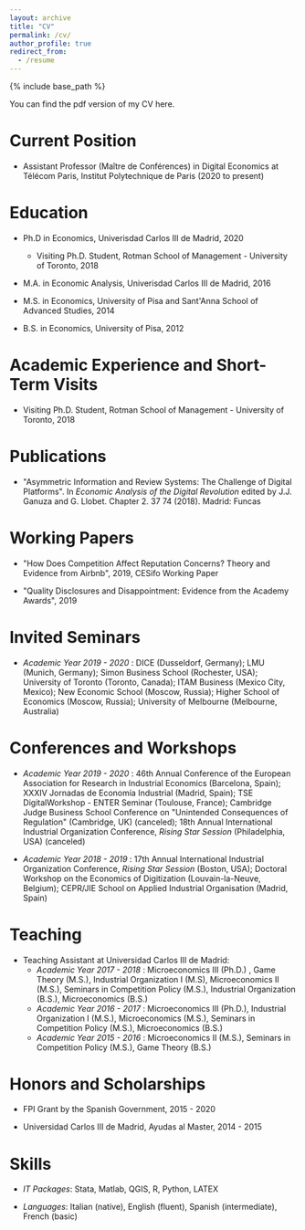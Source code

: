 ```yaml
---
layout: archive
title: "CV"
permalink: /cv/
author_profile: true
redirect_from:
  - /resume
---
```


{% include base_path %}

You can find the pdf version of my CV here.


Current Position
======

* Assistant Professor (Maître de Conférences) in Digital Economics at Télécom Paris, Institut Polytechnique de Paris (2020 to present)
 
 
Education
======

* Ph.D in Economics, Univerisdad Carlos III de Madrid, 2020
  * Visiting Ph.D. Student, Rotman School of Management - University of Toronto, 2018
  
* M.A. in Economic Analysis, Univerisdad Carlos III de Madrid, 2016

* M.S. in Economics, University of Pisa and Sant'Anna School of Advanced Studies, 2014

* B.S. in Economics, University of Pisa, 2012

  
Academic Experience and Short-Term Visits
======

* Visiting Ph.D. Student, Rotman School of Management - University of Toronto, 2018


Publications
======

* "Asymmetric Information and Review Systems: The Challenge of Digital Platforms". In <i>Economic Analysis of the Digital Revolution</i> edited by J.J. Ganuza and G. Llobet. Chapter 2. 37 74 (2018). Madrid: Funcas


Working Papers
======

* "How Does Competition Affect Reputation Concerns? Theory and Evidence from Airbnb", 2019, CESifo Working Paper

* "Quality Disclosures and Disappointment: Evidence from the Academy Awards", 2019


Invited Seminars
======

* <i>Academic Year 2019 - 2020</i> : DICE (Dusseldorf, Germany); LMU (Munich, Germany); Simon Business School (Rochester, USA); University of Toronto (Toronto, Canada); ITAM Business (Mexico City, Mexico); New Economic School (Moscow, Russia); Higher School of Economics (Moscow, Russia); University of Melbourne (Melbourne, Australia)
 
 
Conferences and Workshops
======

* <i>Academic Year 2019 - 2020</i> : 46th Annual Conference of the European Association for Research in Industrial Economics (Barcelona, Spain); XXXIV Jornadas de Economía
Industrial (Madrid, Spain); TSE DigitalWorkshop - ENTER Seminar (Toulouse, France); Cambridge Judge Business School Conference on "Unintended Consequences of Regulation"
(Cambridge, UK) (canceled); 18th Annual International Industrial Organization Conference, <i>Rising Star Session</i> (Philadelphia, USA) (canceled)

* <i>Academic Year 2018 - 2019</i> : 17th Annual International Industrial Organization Conference, <i>Rising Star Session</i> (Boston, USA); Doctoral Workshop on the Economics of Digitization (Louvain-la-Neuve, Belgium); CEPR/JIE School on Applied Industrial Organisation (Madrid, Spain)

  
Teaching
======

* Teaching Assistant at Universidad Carlos III de Madrid:
  * <i>Academic Year 2017 - 2018</i> : Microeconomics III (Ph.D.) , Game Theory (M.S.), Industrial Organization I (M.S), Microeconomics II (M.S.), Seminars in Competition Policy (M.S.), Industrial Organization (B.S.), Microeconomics (B.S.) 
  * <i>Academic Year 2016 - 2017</i> : Microeconomics III (Ph.D.), Industrial Organization I (M.S.), Microeconomics (M.S.), Seminars in Competition Policy (M.S.), Microeconomics (B.S.)
  * <i>Academic Year 2015 - 2016</i> : Microeconomics II (M.S.), Seminars in Competition Policy (M.S.), Game Theory (B.S.)

  
Honors and Scholarships
======

* FPI Grant by the Spanish Government, 2015 - 2020

* Universidad Carlos III de Madrid, Ayudas al Master, 2014 - 2015


Skills
======

 * <i>IT Packages</i>: Stata, Matlab, QGIS, R, Python, LATEX
 
* <i>Languages</i>: Italian (native), English (fluent), Spanish (intermediate), French (basic)



